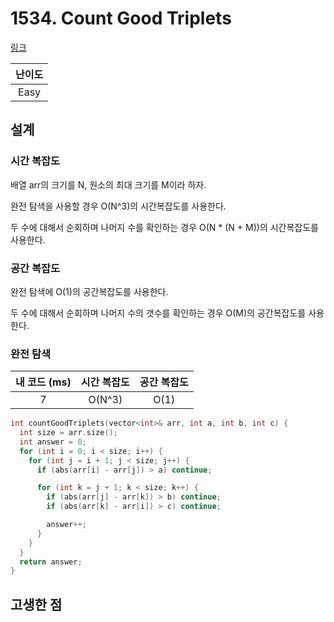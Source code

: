 # 1534. Count Good Triplets

[링크](https://leetcode.com/problems/count-good-triplets/description/)

| 난이도 |
| :----: |
|  Easy  |

## 설계

### 시간 복잡도

배열 arr의 크기를 N, 원소의 최대 크기를 M이라 하자.

완전 탐색을 사용할 경우 O(N^3)의 시간복잡도를 사용한다.

두 수에 대해서 순회하며 나머지 수를 확인하는 경우 O(N \* (N + M))의 시간복잡도를 사용한다.

### 공간 복잡도

완전 탐색에 O(1)의 공간복잡도를 사용한다.

두 수에 대해서 순회하며 나머지 수의 갯수를 확인하는 경우 O(M)의 공간복잡도를 사용한다.

### 완전 탐색

| 내 코드 (ms) | 시간 복잡도 | 공간 복잡도 |
| :----------: | :---------: | :---------: |
|      7       |   O(N^3)    |    O(1)     |

```cpp
int countGoodTriplets(vector<int>& arr, int a, int b, int c) {
  int size = arr.size();
  int answer = 0;
  for (int i = 0; i < size; i++) {
    for (int j = i + 1; j < size; j++) {
      if (abs(arr[i] - arr[j]) > a) continue;

      for (int k = j + 1; k < size; k++) {
        if (abs(arr[j] - arr[k]) > b) continue;
        if (abs(arr[k] - arr[i]) > c) continue;

        answer++;
      }
    }
  }
  return answer;
}
```

## 고생한 점
